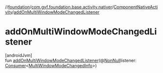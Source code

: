 //[foundation](../../../index.md)/[com.gyf.foundation.base.activity.nativer](../index.md)/[ComponentNativeActivity](index.md)/[addOnMultiWindowModeChangedListener](add-on-multi-window-mode-changed-listener.md)

# addOnMultiWindowModeChangedListener

[androidJvm]\
fun [addOnMultiWindowModeChangedListener](add-on-multi-window-mode-changed-listener.md)(@[NonNull](https://developer.android.com/reference/kotlin/androidx/annotation/NonNull.html)listener: [Consumer](https://developer.android.com/reference/kotlin/androidx/core/util/Consumer.html)&lt;[MultiWindowModeChangedInfo](https://developer.android.com/reference/kotlin/androidx/core/app/MultiWindowModeChangedInfo.html)&gt;)